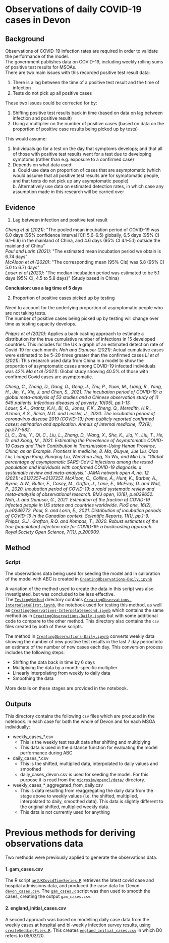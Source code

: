 # Observations of daily COVID-19 cases in Devon
## Background
Observations of COVID-19 infection rates are required in order to validate the performance of the model.  
The government publishes data on COVID-19, including weekly rolling sums of positive test results for MSOAs.  
There are two main issues with this recorded positive test result data:  
1.	There is a lag between the time of a positive test result and the time of infection
2.	Tests do not pick up all positive cases

These two issues could be corrected for by:
1.	Shifting positive test results back in time (based on data on lag between infection and positive result)
2.	Using a multiplier on the number of positive cases (based on data on the proportion of positive case results being picked up by tests)

This would assume:
1.	Individuals go for a test on the day that symptoms develops; and that all of those with positive test results went for a test due to developing symptoms (rather than e.g. exposure to a confirmed case)
2.	Depends on what data used:  
 a.	Could use data on proportion of cases that are asymptomatic (which would assume that all positive test results are for symptomatic people, and that tests do not pick up any asymptomatic people)  
 b.	Alternatively use data on estimated detection rates, in which case any assumption made in this research will be carried over

## Evidence

1.	Lag between infection and positive test result  
  
<i>Cheng et al (2021)</i>: "The pooled mean incubation period of COVID-19 was 6.0 days (95% confidence interval [CI] 5.6–6.5) globally, 6.5 days (95% CI 6.1–6.9) in the mainland of China, and 4.6 days (95% CI 4.1–5.1) outside the mainland of China"  
<i>Paul and Lorin (2021)</i>: "The estimated mean incubation period we obtain is 6.74 days"  
<i>McAloon et al (2020)</i>: "The corresponding mean (95% CIs) was 5.8 (95% CI 5.0 to 6.7) days"  
<i>Lauer et al (2020)</i>: "The median incubation period was estimated to be 5.1 days (95% CI, 4.5 to 5.8 days)" (Study based in China)  

<b> Conclusion: use a lag time of 5 days </b>

2.	Proportion of positive cases picked up by testing

Need to account for the underlying proportion of asymptomatic people who are not taking tests.   
The number of positive cases being picked up by testing will change over time as testing capacity develops.

<i>Phipps et al (2020)</i>: Applies a back casting approach to estimate a distribution for the true cumulative number of infections in 15 developed countries. This includes for the UK a graph of an estimated detection rate of Covid-19 for each month. 
<i>Noh and Danuser (2021)</i>: Actual cumulative cases were estimated to be 5–20 times greater than the confirmed cases
<i>Li et al (2021)</i>: This research used data from China in a model to show the proportion of asymptomatic cases among COVID-19 infected individuals was 42%
<i>Ma et al (2021)</i>: Global study showing 40.5% of those with confirmed Covid cases are asymptomatic.

<i>Cheng, C., Zhang, D., Dang, D., Geng, J., Zhu, P., Yuan, M., Liang, R., Yang, H., Jin, Y., Xie, J. and Chen, S., 2021. The incubation period of COVID-19: a global meta-analysis of 53 studies and a Chinese observation study of 11 545 patients. Infectious diseases of poverty, 10(05), pp.1-13.  
Lauer, S.A., Grantz, K.H., Bi, Q., Jones, F.K., Zheng, Q., Meredith, H.R., Azman, A.S., Reich, N.G. and Lessler, J., 2020. The incubation period of coronavirus disease 2019 (COVID-19) from publicly reported confirmed cases: estimation and application. Annals of internal medicine, 172(9), pp.577-582.  
Li, C., Zhu, Y., Qi, C., Liu, L., Zhang, D., Wang, X., She, K., Jia, Y., Liu, T., He, D. and Xiong, M., 2021. Estimating the Prevalence of Asymptomatic COVID-19 Cases and Their Contribution in Transmission-Using Henan Province, China, as an Example. Frontiers in medicine, 8.
Ma, Qiuyue, Jue Liu, Qiao Liu, Liangyu Kang, Runqing Liu, Wenzhan Jing, Yu Wu, and Min Liu. "Global percentage of asymptomatic SARS-CoV-2 infections among the tested population and individuals with confirmed COVID-19 diagnosis: a systematic review and meta-analysis." JAMA network open 4, no. 12 (2021): e2137257-e2137257.
McAloon, C., Collins, Á., Hunt, K., Barber, A., Byrne, A.W., Butler, F., Casey, M., Griffin, J., Lane, E., McEvoy, D. and Wall, P., 2020. Incubation period of COVID-19: a rapid systematic review and meta-analysis of observational research. BMJ open, 10(8), p.e039652.  
Noh, J. and Danuser, G., 2021. Estimation of the fraction of COVID-19 infected people in US states and countries worldwide. PloS one, 16(2), p.e0246772.
Paul, S. and Lorin, E., 2021. Distribution of incubation periods of COVID-19 in the Canadian context. Scientific Reports, 11(1), pp.1-9.  
Phipps, S.J., Grafton, R.Q. and Kompas, T., 2020. Robust estimates of the true (population) infection rate for COVID-19: a backcasting approach. Royal Society Open Science, 7(11), p.200909.</i>

## Method
### Script
The observations data being used for seeding the model and in calibration of the model with ABC is created in [`CreatingObservations-Daily.ipynb`](https://github.com/Urban-Analytics/RAMP-UA/blob/Mollys_DA/experiments/calibration/observation_data/CreatingObservations-Daily.ipynb)

A variation of the method used to create the data in this script was also investigated, but was concluded to be less effective.   
The [`TestingMethod`](https://github.com/Urban-Analytics/RAMP-UA/blob/Mollys_DA/experiments/calibration/observation_data/TestingMethod/) directory contains [`CreatingObservations-InterpolateFirst.ipynb`](https://github.com/Urban-Analytics/RAMP-UA/blob/Mollys_DA/experiments/calibration/observation_data/TestingMethod/CreatingObservations-Daily-InterpolateFirst.ipynb), the notebook used for testing this method, as well as [`CreatingObservations-InterpolateSecond.ipynb`](https://github.com/Urban-Analytics/RAMP-UA/blob/Mollys_DA/experiments/calibration/observation_data/TestingMethod/CreatingObservations-Daily-InterpolateSecond.ipynb) which contains the same method as in [`CreatingObservations-Daily.ipynb`](https://github.com/Urban-Analytics/RAMP-UA/blob/Mollys_DA/experiments/calibration/observation_data/CreatingObservations-Daily.ipynb) but with some additional code to compare to the other method. This directory also contains the `csv` files created by both of these scripts.  

The method in [`CreatingObservations-Daily.ipynb`](https://github.com/Urban-Analytics/RAMP-UA/blob/Mollys_DA/experiments/calibration/observation_data/CreatingObservations-Daily.ipynb) converts weekly data showing the number of new positive test results in the last 7 day period into an estimate of the number of new cases each day. This conversion process includes the following steps:

* Shifting the data back in time by 6 days
* Multiplying the data by a month-specific multiplier
* Linearly interpolating from weekly to daily data
* Smoothing the data

More details on these stages are provided in the notebook.

## Outputs
This directory contains the following `csv` files which are produced in the notebook. In each case for both the whole of Devon and for each MSOA individually:
* weekly_cases_*.csv
  * This is the weekly test result data after shifting and multiplying
  * This data is used in the distance function for evaluating the model performance during ABC
* daily_cases_*.csv
  * This is the shifted, multiplied data, interpolated to daily values and smoothed
  * daily_cases_devon.csv is used for seeding the model. For this purpose it is read from the [`microsim/opencl/data/`](
https://github.com/Urban-Analytics/RAMP-UA/blob/Mollys_DA/microsim/opencl/data) directory.
* weekly_cases_*_aggregated_from_daily.csv
  * This is data resulting from reaggregating the daily data from the stage above to weekly values (i.e. the shifted, multiplied, interpolated to daily,  smoothed data). This data is slightly different to the original shifted, multiplied weekly data. 
  * This data is not currently used for anything

# Previous methods for deriving observations data
Two methods were previously applied to generate the observations data. 

#### 1. gam_cases.csv
The R script [`getUKCovidTimeSeries.R`](https://github.com/Urban-Analytics/RAMP-UA/blob/master/experiments/calibration/observation_data/getUKCovidTimeSeries.R) retrieves the latest covid case and hospital admissions data, and produced the case data for Devon [`devon_cases.csv`](https://github.com/Urban-Analytics/RAMP-UA/tree/master/experiments/calibration/observation_data/devon_cases.csv). The [`gam_cases.R`](https://github.com/Urban-Analytics/RAMP-UA/blob/master/experiments/calibration/observation_data/gam_cases.R) script was then used to smooth the cases, creating the output `gam_cases.csv`.

#### 2. england_initial_cases.csv
A second approach was based on modelling daily case data from the weekly cases at hospital and bi-weekly infection survey results, using [`createSeddingFiles.R`](https://github.com/Urban-Analytics/RAMP-UA/blob/Ecotwins-withCommuting/lab/createSeedingFiles.R). This creates [`england_initial_cases.csv`](https://github.com/Urban-Analytics/RAMP-UA/tree/master/experiments/calibration/observation_data/england_initial_cases.csv) in which D0 refers to 05/03/20.


